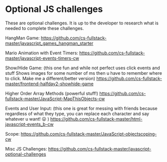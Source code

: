 # Optional JS challenges

These are optional challenges. It is up to the developer to research what is needed to complete these challenges.

HangMan Game:
https://github.com/cs-fullstack-master/javascript_games_hangman_starter

Mario Animation with Event Timers:
https://github.com/cs-fullstack-master/javascript-events-timers-cw

Show/Hide Game: (this one fun and while not perfect uses click events and stuff Shows images for some number of ms then u have to remember where to click. Make me a different/better version)
https://github.com/cs-fullstack-master/frontend-halfday2-showhide-game

Higher Order Array Methods (powerful stuff!)
https://github.com/cs-fullstack-master/JavaScript-MapThisObjects-cw

Events and User Input: (this one is great for messing with friends because regardless of what they type, you can replace each character and say whatever u want! :stuck_out_tongue: )
https://github.com/cs-fullstack-master/html-javascript-events_b-cw

Scope:
https://github.com/cs-fullstack-master/JavaScript-objectscoping-cw

Misc JS Challenges:
https://github.com/cs-fullstack-master/javascript-optional-challenges
